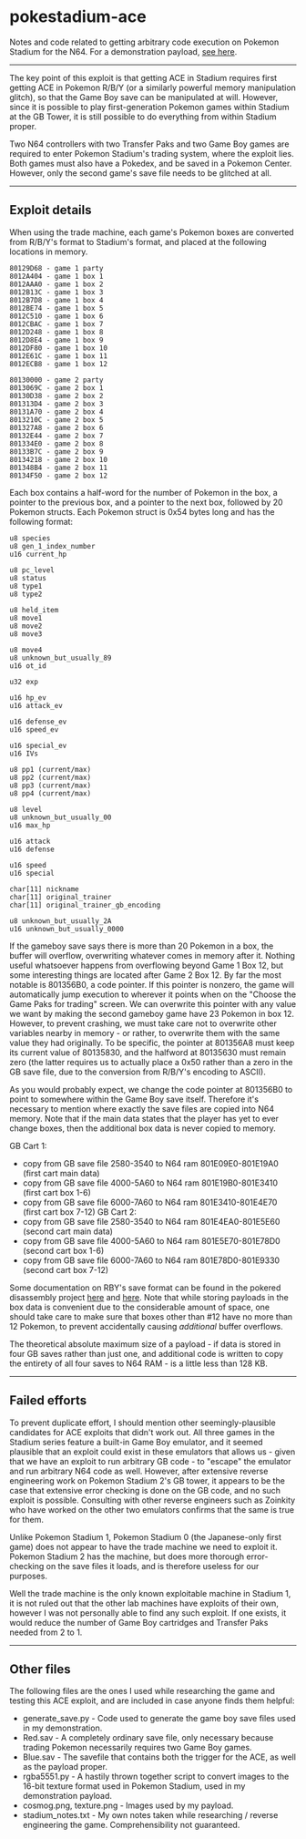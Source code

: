 # pokestadium-ace
Notes and code related to getting arbitrary code execution on Pokemon Stadium for the N64. For a demonstration payload, [see here](https://www.youtube.com/watch?v=Bb0v-VDsBkQ).

----

The key point of this exploit is that getting ACE in Stadium requires first getting ACE in Pokemon R/B/Y (or a similarly powerful memory manipulation glitch), so that the Game Boy save can be manipulated at will. However, since it is possible to play first-generation Pokemon games within Stadium at the GB Tower, it is still possible to do everything from within Stadium proper.

Two N64 controllers with two Transfer Paks and two Game Boy games are required to enter Pokemon Stadium's trading system, where the exploit lies. Both games must also have a Pokedex, and be saved in a Pokemon Center. However, only the second game's save file needs to be glitched at all.

----

## Exploit details

When using the trade machine, each game's Pokemon boxes are converted from R/B/Y's format to Stadium's format, and placed at the following locations in memory.

    80129D68 - game 1 party
    8012A404 - game 1 box 1
    8012AAA0 - game 1 box 2
    8012B13C - game 1 box 3
    8012B7D8 - game 1 box 4
    8012BE74 - game 1 box 5
    8012C510 - game 1 box 6
    8012CBAC - game 1 box 7
    8012D248 - game 1 box 8
    8012D8E4 - game 1 box 9
    8012DF80 - game 1 box 10
    8012E61C - game 1 box 11
    8012ECB8 - game 1 box 12

    80130000 - game 2 party
    8013069C - game 2 box 1
    80130D38 - game 2 box 2
    801313D4 - game 2 box 3
    80131A70 - game 2 box 4
    8013210C - game 2 box 5
    801327A8 - game 2 box 6
    80132E44 - game 2 box 7
    801334E0 - game 2 box 8
    80133B7C - game 2 box 9
    80134218 - game 2 box 10
    801348B4 - game 2 box 11
    80134F50 - game 2 box 12

Each box contains a half-word for the number of Pokemon in the box, a pointer to the previous box, and a pointer to the next box, followed by 20 Pokemon structs. Each Pokemon struct is 0x54 bytes long and has the following format:

    u8 species
    u8 gen_1_index_number
    u16 current_hp

    u8 pc_level
    u8 status
    u8 type1
    u8 type2

    u8 held_item
    u8 move1
    u8 move2
    u8 move3

    u8 move4
    u8 unknown_but_usually_89
    u16 ot_id

    u32 exp

    u16 hp_ev
    u16 attack_ev

    u16 defense_ev
    u16 speed_ev

    u16 special_ev
    u16 IVs

    u8 pp1 (current/max)
    u8 pp2 (current/max)
    u8 pp3 (current/max)
    u8 pp4 (current/max)

    u8 level
    u8 unknown_but_usually_00
    u16 max_hp

    u16 attack
    u16 defense

    u16 speed
    u16 special

    char[11] nickname
    char[11] original_trainer
    char[11] original_trainer_gb_encoding

    u8 unknown_but_usually_2A
    u16 unknown_but_usually_0000

If the gameboy save says there is more than 20 Pokemon in a box, the buffer will overflow, overwriting whatever comes in memory after it. Nothing useful whatsoever happens from overflowing beyond Game 1 Box 12, but some interesting things are located after Game 2 Box 12. By far the most notable is 801356B0, a code pointer. If this pointer is nonzero, the game will automatically jump execution to wherever it points when on the "Choose the Game Paks for trading" screen. We can overwrite this pointer with any value we want by making the second gameboy game have 23 Pokemon in box 12. However, to prevent crashing, we must take care not to overwrite other variables nearby in memory - or rather, to overwrite them with the same value they had originally. To be specific, the pointer at 801356A8 must keep its current value of 80135830, and the halfword at 80135630 must remain zero (the latter requires us to actually place a 0x50 rather than a zero in the GB save file, due to the conversion from R/B/Y's encoding to ASCII).

As you would probably expect, we change the code pointer at 801356B0 to point to somewhere within the Game Boy save itself. Therefore it's necessary to mention where exactly the save files are copied into N64 memory. Note that if the main data states that the player has yet to ever change boxes, then the additional box data is never copied to memory.

GB Cart 1:
* copy from GB save file 2580-3540 to N64 ram 801E09E0-801E19A0 (first cart main data)
* copy from GB save file 4000-5A60 to N64 ram 801E19B0-801E3410 (first cart box 1-6)
* copy from GB save file 6000-7A60 to N64 ram 801E3410-801E4E70 (first cart box 7-12)
GB Cart 2:
* copy from GB save file 2580-3540 to N64 ram 801E4EA0-801E5E60 (second cart main data)
* copy from GB save file 4000-5A60 to N64 ram 801E5E70-801E78D0 (second cart box 1-6)
* copy from GB save file 6000-7A60 to N64 ram 801E78D0-801E9330 (second cart box 7-12)

Some documentation on RBY's save format can be found in the pokered disassembly project [here](https://github.com/pret/pokered/blob/master/sram.asm) and [here](https://github.com/pret/pokered/blob/master/wram.asm). Note that while storing payloads in the box data is convenient due to the considerable amount of space, one should take care to make sure that boxes other than #12 have no more than 12 Pokemon, to prevent accidentally causing *additional* buffer overflows.

The theoretical absolute maximum size of a payload - if data is stored in four GB saves rather than just one, and additional code is written to copy the entirety of all four saves to N64 RAM - is a little less than 128 KB.

----

## Failed efforts

To prevent duplicate effort, I should mention other seemingly-plausible candidates for ACE exploits that didn't work out. All three games in the Stadium series feature a built-in Game Boy emulator, and it seemed plausible that an exploit could exist in these emulators that allows us - given that we have an exploit to run arbitrary GB code - to "escape" the emulator and run arbitrary N64 code as well. However, after extensive reverse engineering work on Pokemon Stadium 2's GB tower, it appears to be the case that extensive error checking is done on the GB code, and no such exploit is possible. Consulting with other reverse engineers such as Zoinkity who have worked on the other two emulators confirms that the same is true for them.

Unlike Pokemon Stadium 1, Pokemon Stadium 0 (the Japanese-only first game) does not appear to have the trade machine we need to exploit it. Pokemon Stadium 2 has the machine, but does more thorough error-checking on the save files it loads, and is therefore useless for our purposes.

Well the trade machine is the only known exploitable machine in Stadium 1, it is not ruled out that the other lab machines have exploits of their own, however I was not personally able to find any such exploit. If one exists, it would reduce the number of Game Boy cartridges and Transfer Paks needed from 2 to 1.

----

## Other files

The following files are the ones I used while researching the game and testing this ACE exploit, and are included in case anyone finds them helpful:

* generate_save.py - Code used to generate the game boy save files used in my demonstration.
 * Red.sav - A completely ordinary save file, only necessary because trading Pokemon necessarily requires two Game Boy games.
 * Blue.sav - The savefile that contains both the trigger for the ACE, as well as the payload proper.
* rgba5551.py - A hastily thrown together script to convert images to the 16-bit texture format used in Pokemon Stadium, used in my demonstration payload.
 * cosmog.png, texture.png - Images used by my payload.
* stadium_notes.txt - My own notes taken while researching / reverse engineering the game. Comprehensibility not guaranteed.
 
